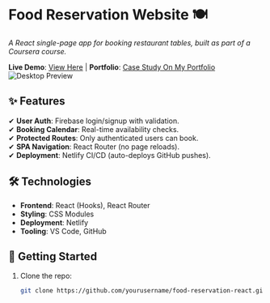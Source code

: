 # Food Reservation Website 🍽️  
*A React single-page app for booking restaurant tables, built as part of a Coursera course.*  

**Live Demo**: [View Here](https://little-lemon-keem.netlify.app/) | **Portfolio**: [Case Study On My Portfolio](https://www.keematics.com/projects)  
![Desktop Preview](https://res.cloudinary.com/druqzyg13/image/upload/v1761055970/my_new_portfolio/Project/littleLemon/Screenshot_386_lggg8h.png)  

## ✨ Features  
✔ **User Auth**: Firebase login/signup with validation.  
✔ **Booking Calendar**: Real-time availability checks.  
✔ **Protected Routes**: Only authenticated users can book.  
✔ **SPA Navigation**: React Router (no page reloads).  
✔ **Deployment**: Netlify CI/CD (auto-deploys GitHub pushes).  

## 🛠️ Technologies  
- **Frontend**: React (Hooks), React Router  
- **Styling**: CSS Modules  
- **Deployment**: Netlify  
- **Tooling**: VS Code, GitHub  

## 🚀 Getting Started  
1. Clone the repo:  
   ```bash
   git clone https://github.com/yourusername/food-reservation-react.git
